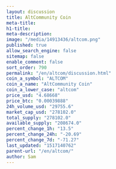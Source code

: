 ```yaml
---
layout: discussion
title: AltCommunity Coin
meta-title: 
h1-title: 
meta-description: 
image: "/media/14913436/altcom.png"
published: true
allow_search_engine: false
sitemap: false
enable_comment: false
sort_order: 790
permalink: "/en/altcom/discussion.html"
coin_a_symbol: "ALTCOM"
coin_a_name: "AltCommunity Coin"
coin_a_lower_case: "altcom"
price_usd: "4.68668"
price_btc: "0.00039888"
24h_volume_usd: "29755.6"
market_cap_usd: "278102.0"
total_supply: "278102.0"
available_supply: "208674.0"
percent_change_1h: "13.5"
percent_change_24h: "-20.69"
percent_change_7d: "-71.27"
last_updated: "1517140762"
parent-url: "/en/altcom/"
author: Sam
---
```


